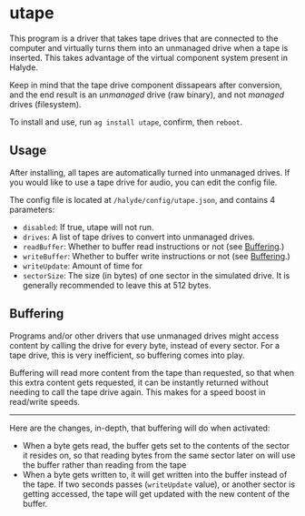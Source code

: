 # utape

This program is a driver that takes tape drives that are connected to the computer and virtually turns them into an unmanaged drive when a tape is inserted. This takes advantage of the virtual component system present in Halyde.

Keep in mind that the tape drive component dissapears after conversion, and the end result is an *unmanaged* drive (raw binary), and not *managed* drives (filesystem).

To install and use, run `ag install utape`, confirm, then `reboot`.

## Usage
After installing, all tapes are automatically turned into unmanaged drives. If you would like to use a tape drive for audio, you can edit the config file.

The config file is located at `/halyde/config/utape.json`, and contains 4 parameters:

- `disabled`: If true, utape will not run.
- `drives`: A list of tape drives to convert into unmanaged drives.
- `readBuffer`: Whether to buffer read instructions or not (see [Buffering](#buffering).)
- `writeBuffer`: Whether to buffer write instructions or not (see [Buffering](#buffering).)
- `writeUpdate`: Amount of time for 
- `sectorSize`: The size (in bytes) of one sector in the simulated drive. It is generally recommended to leave this at 512 bytes.

## Buffering
Programs and/or other drivers that use unmanaged drives might access content by calling the drive for every byte, instead of every sector. For a tape drive, this is very inefficient, so buffering comes into play.

Buffering will read more content from the tape than requested, so that when this extra content gets requested, it can be instantly returned without needing to call the tape drive again. This makes for a speed boost in read/write speeds.

---

Here are the changes, in-depth, that buffering will do when activated:

- When a byte gets read, the buffer gets set to the contents of the sector it resides on, so that reading bytes from the same sector later on will use the buffer rather than reading from the tape
- When a byte gets written to, it will get written into the buffer instead of the tape. If two seconds passes (`writeUpdate` value), or another sector is getting accessed, the tape will get updated with the new content of the buffer.